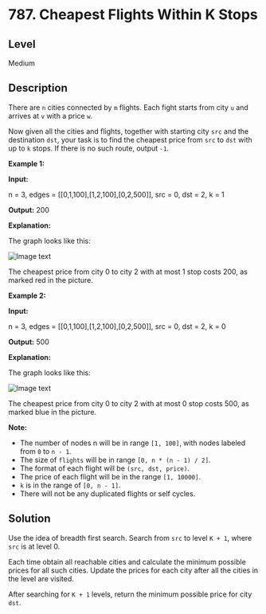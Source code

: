 # 787. Cheapest Flights Within K Stops
## Level
Medium

## Description
There are `n` cities connected by `m` flights. Each fight starts from city `u` and arrives at `v` with a price `w`.

Now given all the cities and flights, together with starting city `src` and the destination `dst`, your task is to find the cheapest price from `src` to `dst` with up to `k` stops. If there is no such route, output `-1`.

**Example 1:**

**Input:**

n = 3, edges = [[0,1,100],[1,2,100],[0,2,500]], src = 0, dst = 2, k = 1

**Output:** 200

**Explanation:**

The graph looks like this:

![Image text](https://s3-lc-upload.s3.amazonaws.com/uploads/2018/02/16/995.png)

The cheapest price from city 0 to city 2 with at most 1 stop costs 200, as marked red in the picture.

**Example 2:**

**Input:**

n = 3, edges = [[0,1,100],[1,2,100],[0,2,500]], src = 0, dst = 2, k = 0

**Output:** 500

**Explanation:**

The graph looks like this:

![Image text](https://s3-lc-upload.s3.amazonaws.com/uploads/2018/02/16/995.png)

The cheapest price from city 0 to city 2 with at most 0 stop costs 500, as marked blue in the picture.

**Note:**

* The number of nodes n will be in range `[1, 100]`, with nodes labeled from `0` to `n - 1`.
* The size of `flights` will be in range `[0, n * (n - 1) / 2]`.
* The format of each flight will be `(src, dst, price)`.
* The price of each flight will be in the range `[1, 10000]`.
* `k` is in the range of `[0, n - 1]`.
* There will not be any duplicated flights or self cycles.

## Solution
Use the idea of breadth first search. Search from `src` to level `K + 1`, where `src` is at level 0.

Each time obtain all reachable cities and calculate the minimum possible prices for all such cities. Update the prices for each city after all the cities in the level are visited.

After searching for `K + 1` levels, return the minimum possible price for city `dst`.
